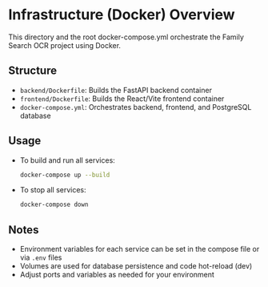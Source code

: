 # Infrastructure (Docker) Overview

This directory and the root docker-compose.yml orchestrate the Family Search OCR project using Docker.

## Structure

- `backend/Dockerfile`: Builds the FastAPI backend container
- `frontend/Dockerfile`: Builds the React/Vite frontend container
- `docker-compose.yml`: Orchestrates backend, frontend, and PostgreSQL database

## Usage

- To build and run all services:
  ```bash
  docker-compose up --build
  ```
- To stop all services:
  ```bash
  docker-compose down
  ```

## Notes
- Environment variables for each service can be set in the compose file or via `.env` files
- Volumes are used for database persistence and code hot-reload (dev)
- Adjust ports and variables as needed for your environment 